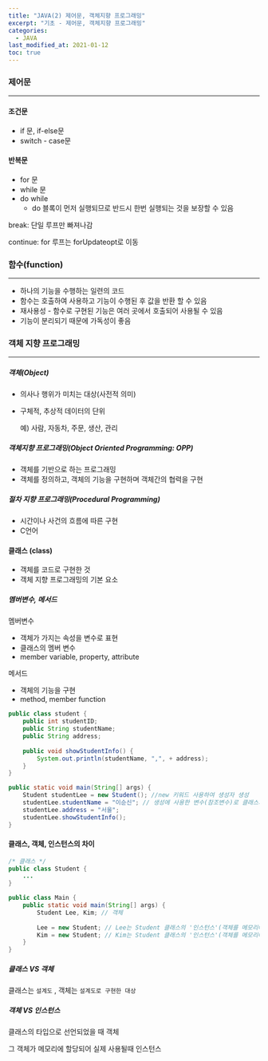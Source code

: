 ```yaml
---
title: "JAVA(2) 제어문, 객체지향 프로그래밍"
excerpt: "기초 - 제어문, 객체지향 프로그래밍"
categories:
  - JAVA
last_modified_at: 2021-01-12
toc: true
---
```


### 제어문

---

#### 조건문

- if 문, if-else문
- switch - case문

#### 반복문

- for 문
- while 문
- do while
  - do 블록이 먼저 실행되므로 반드시 한번 실행되는 것을 보장할 수 있음

break: 단일 루프만 빠져나감

continue: for 루프는 forUpdateopt로 이동



### 함수(function)

---

- 하나의 기능을 수행하는 일련의 코드
- 함수는 호출하여 사용하고 기능이 수행된 후 값을 반환 할 수 있음
- 재사용성 - 함수로 구현된 기능은 여러 곳에서 호출되어 사용될 수 있음
- 기능이 분리되기 때문에 가독성이 좋음



### 객체 지향 프로그래밍

---

##### 객체(Object)

- 의사나 행위가 미치는 대상(사전적 의미)

- 구체적, 추상적 데이터의 단위

  예) 사람, 자동차, 주문, 생산, 관리

##### 객체지향 프로그래밍(Object Oriented Programming: OPP)

- 객체를 기반으로 하는 프로그래밍
- 객체를 정의하고, 객체의 기능을 구현하며 객체간의 협력을 구현

##### 절차 지향 프로그래밍(Procedural Programming)

- 시간이나 사건의 흐름에 따른 구현
- C언어



#### 클래스 (class)

- 객체를 코드로 구현한 것
- 객체 지향 프로그래밍의 기본 요소



##### 멤버변수, 메서드

멤버변수

- 객체가 가지는 속성을 변수로 표현
- 클래스의 멤버 변수
- member variable, property, attribute

메서드

- 객체의 기능을 구현
- method, member function

```java
public class student {
    public int studentID;
    public String studentName;
    public String address;
    
    public void showStudentInfo() {
        System.out.println(studentName, ",", + address);
    }
}
```

```java
public static void main(String[] args) {
	Student studentLee = new Student(); //new 키워드 사용하여 생성자 생성
    studentLee.studentName = "이순신"; // 생성에 사용한 변수(참조변수)로 클래스의 속성, 메서드 참조
    studentLee.address = "서울";
    studentLee.showStudentInfo();
}
```



#### 클래스, 객체, 인스턴스의 차이

```java
/* 클래스 */
public class Student {
    ...
}

public class Main {
    public static void main(String[] args) {
        Student Lee, Kim; // 객체
        
        Lee = new Student; // Lee는 Student 클래스의 '인스턴스'(객체를 메모리에 할당)
        Kim = new Student; // Kim는 Student 클래스의 '인스턴스'(객체를 메모리에 할당)
    }
}
```

##### 클래스 VS 객체

클래스는 `설계도` , 객체는 `설계도로 구현한 대상`

##### 객체 VS 인스턴스

클래스의 타입으로 선언되었을 때 객체

그 객체가 메모리에 할당되어 실제 사용될때 인스턴스